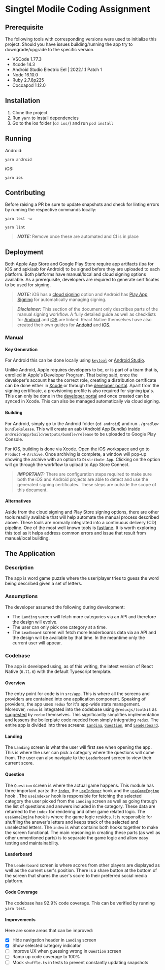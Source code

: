 # Singtel Modile Coding Assignment

## Prerequisite

The following tools with corresponding versions were used to initialize this project.
Should you have issues building/running the app try to downgrade/upgrade to the specific version.

- VSCode 1.77.3
- Xcode 14.3
- Android Studio Electric Eel | 2022.1.1 Patch 1
- Node 16.10.0
- Ruby 2.7.8p225
- Cocoapod 1.12.0

## Installation

1. Clone the project
2. Run `yarn` to install dependencies
3. Go to the ios folder (`cd ios/`) and run `pod install`

## Running

Android:

```
yarn android
```

iOS:

```
yarn ios
```

## Contributing

Before raising a PR be sure to update snapshots and check for linting errors by running the respective commands locally:

```
yarn test -u
```

```
yarn lint
```

> **_NOTE:_** Remove once these are automated and CI is in place

## Deployment

Both Apple App Store and Google Play Store require app artifacts (ipa for iOS and apk/aab for Android) to be signed before they are uploaded to each platform. Both platforms have manual/local and cloud signing options available. As a prerequisite, developers are required to generate certificates to be used for signing.

> **_NOTE:_** iOS has a [cloud signing](https://developer.apple.com/help/account/create-certificates/cloud-managed-certificates) option and Android has [Play App Signing](https://developer.android.com/studio/publish/app-signing#app-signing-google-play) for automatically managing signing.

> **_Disclaimer:_** This section of the document only describes parts of the manual signing workflow. A fully detailed guide as well as checklists for [Android](https://developer.android.com/studio/publish) and [iOS](https://developer.apple.com/documentation/xcode/preparing-your-app-for-distribution) are linked. React Native themselves have also created their own guides for [Andoird](https://reactnative.dev/docs/signed-apk-android#generating-an-upload-key) and [iOS](https://reactnative.dev/docs/publishing-to-app-store).

### Manual

#### Key Generation

For Android this can be done locally using [`keytool`](https://reactnative.dev/docs/signed-apk-android#generating-an-upload-key) or [Android Studio](https://developer.android.com/studio/publish/app-signing#generate-key).

Unlike Android, Apple requires developers to be, or is part of a team that is, enrolled in Apple's Developer Program. That being said, once the developer's account has the correct role, creating a distribution certificate can be done either in [Xcode](https://help.apple.com/xcode/mac/current/#/dev154b28f09) or through the [developer portal](https://developer.apple.com/help/account/create-certificates/create-enterprise-distribution-certificates). Apart from the signing certificate, a provisioning profile is also required for signing ipa's. This can only be done in the [developer portal](https://developer.apple.com/help/account/manage-profiles/create-an-app-store-provisioning-profile) and once created can be synced in Xcode. This can also be managed automatically via cloud signing.

#### Building

For Android, simply go to the Android folder (`cd android`) and run `./gradlew bundleRelease`.
This will create an aab (Android App Bundle) inside `android/app/build/outputs/bundle/release` to be uploaded to Google Play Console.

For iOS, building is done via Xcode. Open the iOS workspace and go to `Product` -> `Archive`. Once archiving is complete, a window will pop-up showing the archive with an option to `Distribute App`. Clicking on the option will go through the workflow to upload to App Store Connect.

> **_IMPORTANT:_** There are configuration steps required to make sure both the iOS and Android projects are able to detect and use the generated signing certificates. These steps are outside the scope of this document.

#### Alternatives

Aside from the cloud signing and Play Store signing options, there are other tools readily available that will help automate the manual process described above. These tools are normally integrated into a continuous delivery (CD) pipeline. One of the most well known tools is [fastlane](https://fastlane.tools/). It is worth exploring this tool as it helps address common errors and issue that result from manual/local building.

## The Application

### Description

The app is word game puzzle where the user/player tries to guess the word being described given a set of letters.

### Assumptions

The developer assumed the following during development:

- The `Landing` screen will fetch more categories via an API and therefore the design will evolve.
- The user can only pick one category at a time.
- The `Leadboard` screen will fetch more leaderboards data via an API and the design will be available by that time. In the meantime only the current user will appear.

### Codebase

The app is developed using, as of this writing, the latest version of React Native (`0.71.6`) with the default Typescript template.

#### Overview

The entry point for code is in `src/app`. This is where all the screens and providers are contained into one application component. Speaking of providers, the app uses `redux` for it's app-wide state management. Moreover, `redux` is integrated into the codebase using `@reduxjs/toolkit` as [suggested](https://redux.js.org/introduction/why-rtk-is-redux-today) by `redux` themselves. This significantly simplifies implementation and lessens the boilerplate code needed from simply integrating `redux`. The entire app is divided into three screens: [`Landing`](src/screens/landing/index.tsx), [`Question`](src/screens/question/index.tsx), and [`Leaderboard`](src/screens/leaderboard/index.tsx).

#### Landing

The `Landing` screen is what the user will first see when opening the app. This is where the user can pick a category where the questions will come from. The user can also navigate to the `Leaderboard` screen to view their current score.

#### Question

The `Question` screen is where the actual game happens. This module has three important parts: the [`index`](src/screens/question/index.tsx), the [`useIndexer`](src/screens/question/hooks/useIndexer.tsx) hook and the [`useGameEngine`](src/screens/question/hooks/useGameEngine.tsx) hook . The `useIndexer` hook is responsible for fetching the selected category the user picked from the `Landing` screen as well as going through the list of questions and answers included in the category. These data are returned to the `index` for rendering and other game related logic. The `useGameEngine` hook is where the game logic resides. It is responsible for shuffling the answer's letters and keeps track of the selected and unselected letters. The `index` is what contains both hooks together to make the screen functional. The main reasoning in creating these parts (as well as other unmentioned parts) is to separate the game logic and allow easy testing and maintainability.

#### Leaderboard

The `Leaderboard` screen is where scores from other players are displayed as well as the current user's position. There is a share button at the bottom of the screen that shares the user's score to their preferred social media platform.

#### Code Coverage

The codebase has 92.9% code coverage. This can be verified by running `yarn test`.

#### Improvements

Here are some areas that can be improved:

- [x] Hide navigation header in `Landing` screen
- [x] Show selected category indicator
- [ ] Improve UX when guessing wrong in `Question` screen
- [ ] Ramp up code coverage to 100%
- [ ] Mock `shuffle.ts` in tests to prevent constantly updating snapshots
